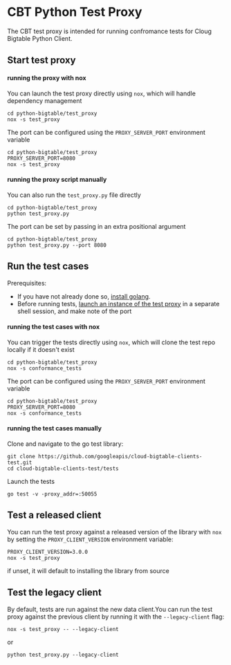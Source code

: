 # CBT Python Test Proxy

The CBT test proxy is intended for running confromance tests for Cloug Bigtable Python Client.

## Start test proxy

#### running the proxy with nox

You can launch the test proxy directly using `nox`, which will handle dependency management

```
cd python-bigtable/test_proxy
nox -s test_proxy
```

The port can be configured using the `PROXY_SERVER_PORT` environment variable

```
cd python-bigtable/test_proxy
PROXY_SERVER_PORT=8080
nox -s test_proxy
```

#### running the proxy script manually

You can also run the `test_proxy.py` file directly

```
cd python-bigtable/test_proxy
python test_proxy.py
```

The port can be set by passing in an extra positional argument

```
cd python-bigtable/test_proxy
python test_proxy.py --port 8080
```

## Run the test cases

Prerequisites:
- If you have not already done so, [install golang](https://go.dev/doc/install).
- Before running tests, [launch an instance of the test proxy](#start-test-proxy) 
in a separate shell session, and make note of the port

#### running the test cases with nox

You can trigger the tests directly using `nox`, which will clone the test repo locally if it doesn't exist

```
cd python-bigtable/test_proxy
nox -s conformance_tests
```

The port can be configured using the `PROXY_SERVER_PORT` environment variable

```
cd python-bigtable/test_proxy
PROXY_SERVER_PORT=8080
nox -s conformance_tests
```

#### running the test cases manually

Clone and navigate to the go test library:

```
git clone https://github.com/googleapis/cloud-bigtable-clients-test.git
cd cloud-bigtable-clients-test/tests
```


Launch the tests

```
go test -v -proxy_addr=:50055
```

## Test a released client

You can run the test proxy against a released version of the library with `nox`
by setting the `PROXY_CLIENT_VERSION` environment variable:

```
PROXY_CLIENT_VERSION=3.0.0
nox -s test_proxy
```

if unset, it will default to installing the library from source

## Test the legacy client

By default, tests are run against the new data client.You can run the test proxy against the 
previous client by running it with the `--legacy-client` flag:

```
nox -s test_proxy -- --legacy-client
```

or

```
python test_proxy.py --legacy-client
```
